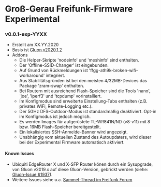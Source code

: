 # Groß-Gerau Freifunk-Firmware Experimental
### v0.0.1-exp-YYXX
- Erstellt am XX.YY.2020
- Basis ist [Gluon v2020.1.2](https://gluon.readthedocs.io/en/v2020.1.2/releases/v2020.1.2.html)
- Addons
  - Die Helper-Skripte 'nodeinfo' und 'meshinfo' sind enthalten.
  - Der 'Offline-SSID-Changer' ist eingebunden.
  - Auf Grund von Rückmeldungen ist 'ffgg-ath9k-broken-wifi-workaround' integriert.
  - Aus Stabilitätsgründen ist bei den meisten 4/32MB-Devices das Package 'zram-swap' enthalten.
  - Bei Routern mit ausreichend Flash-Speicher sind die Tools 'nano', 'joe', 'iperf3' und 'tcpdump' vorinstalliert.
  - Im Konfigmodus sind erweiterte Einstellung-Tabs enthalten (z.B. privates WiFi, Remote-Logging etc.).
  - Der 5GHz DFS-Outdoor-Modus ist standardmäßig deaktiviert. Opt-in im Konfigmodus ist jedoch möglich.
  - Es werden Images für aufgerüstete TL-WR841N/ND (v8-v11) mit 8 bzw. 16MB Flash-Speicher bereitgestellt.
  - Ein lokalisiertes SSH-Anmelde-Banner wird angezeigt.
  - Unabhängig vom aktuellen Zustand des Autoupdaters, wird dieser bei der Experimental Firmware automatisch aktiviert.

#### Known Issues
- Ubiquiti EdgeRouter X und X-SFP Router könen durch ein Sysupgrade, von Gluon v2019.x auf diese Gluon-Version, gebrickt werden (siehe: [Gluon-Issue #1937](https://github.com/freifunk-gluon/gluon/issues/1937)).
- Weitere Issues siehe u.a. [Sammel-Thread im Freifunk Forum](https://forum.freifunk.net/t/gluon-v2020-1-auffaelligkeiten/21839)

